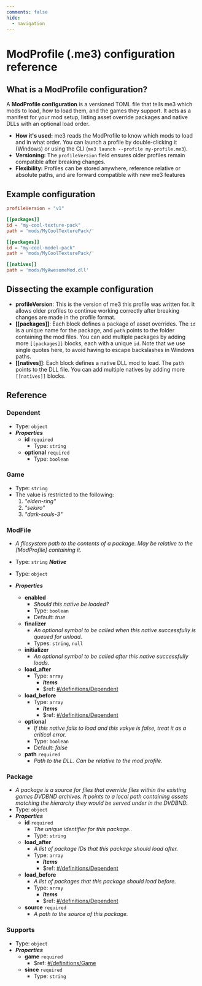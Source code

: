 ```yaml
---
comments: false
hide:
  - navigation
---
```

# ModProfile (.me3) configuration reference

## What is a ModProfile configuration?

A **ModProfile configuration** is a versioned TOML file that tells me3 which mods to load, how to load them, and the games they support. It acts as a manifest for your mod setup, listing asset override packages and native DLLs with an optional load order.

- **How it's used:** me3 reads the ModProfile to know which mods to load and in what order. You can launch a profile by double-clicking it (Windows) or using the CLI (`me3 launch --profile my-profile.me3`).
- **Versioning:** The `profileVersion` field ensures older profiles remain compatible after breaking changes.
- **Flexibility:** Profiles can be stored anywhere, reference relative or absolute paths, and are forward compatible with new me3 features

## Example configuration

```toml
profileVersion = "v1"

[[packages]]
id = "my-cool-texture-pack"
path = 'mods/MyCoolTexturePack/'

[[packages]]
id = "my-cool-model-pack"
path = 'mods/MyCoolTexturePack/'

[[natives]]
path = 'mods/MyAwesomeMod.dll'
```

## Dissecting the example configuration

- **profileVersion**: This is the version of me3 this profile was written for. It allows older profiles to continue working correctly after breaking changes are made in the profile format.
- **[[packages]]**: Each block defines a package of asset overrides. The `id` is a unique name for the package, and `path` points to the folder containing the mod files. You can add multiple packages by adding more `[[packages]]` blocks, each with a unique `id`. Note that we use single quotes here, to avoid having to escape backslashes in Windows paths.
- **[[natives]]**: Each block defines a native DLL mod to load. The `path` points to the DLL file. You can add multiple natives by adding more `[[natives]]` blocks.

## Reference

### Dependent

 - Type: `object`
 - ***Properties***
	 - <b id="definitionsdependent-for-stringpropertiesid">id</b> `required`
		 - Type: `string`
	 - <b id="definitionsdependent-for-stringpropertiesoptional">optional</b> `required`
		 - Type: `boolean`

### Game

 - Type: `string`
 - The value is restricted to the following:
	 1. *"elden-ring"*
	 2. *"sekiro"*
	 3. *"dark-souls-3"*

### ModFile

 - *A filesystem path to the contents of a package. May be relative to the [ModProfile] containing it.*
 - Type: `string`
***Native***

 - Type: `object`
 - ***Properties***
	 - <b id="definitionsnativepropertiesenabled">enabled</b>
		 - *Should this native be loaded?*
		 - Type: `boolean`
		 - Default: *true*
	 - <b id="definitionsnativepropertiesfinalizer">finalizer</b>
		 - *An optional symbol to be called when this native successfully is queued for unload.*
		 - Types: `string`, `null`
	 - <b id="definitionsnativepropertiesinitializer">initializer</b>
		 - *An optional symbol to be called after this native successfully loads.*
	 - <b id="definitionsnativepropertiesload-after">load_after</b>
		 - Type: `array`
			 - ***Items***
			 - &#36;ref: [#/definitions/Dependent](./configuration-reference.md#dependent)
	 - <b id="definitionsnativepropertiesload-before">load_before</b>
		 - Type: `array`
			 - ***Items***
			 - &#36;ref: [#/definitions/Dependent](./configuration-reference.md#dependent)
	 - <b id="definitionsnativepropertiesoptional">optional</b>
		 - *If this native fails to load and this vakye is false, treat it as a critical error.*
		 - Type: `boolean`
		 - Default: *false*
	 - <b id="definitionsnativepropertiespath">path</b> `required`
		 - *Path to the DLL. Can be relative to the mod profile.*

### Package

 - *A package is a source for files that override files within the existing games DVDBND archives. It points to a local path containing assets matching the hierarchy they would be served under in the DVDBND.*
 - Type: `object`
 - ***Properties***
	 - <b id="definitionspackagepropertiesid">id</b> `required`
		 - *The unique identifier for this package..*
		 - Type: `string`
	 - <b id="definitionspackagepropertiesload-after">load_after</b>
		 - *A list of package IDs that this package should load after.*
		 - Type: `array`
			 - ***Items***
			 - &#36;ref: [#/definitions/Dependent](./configuration-reference.md#dependent)
	 - <b id="definitionspackagepropertiesload-before">load_before</b>
		 - *A list of packages that this package should load before.*
		 - Type: `array`
			 - ***Items***
			 - &#36;ref: [#/definitions/Dependent](./configuration-reference.md#dependent)
	 - <b id="definitionspackagepropertiessource">source</b> `required`
		 - *A path to the source of this package.*

### Supports

 - Type: `object`
 - ***Properties***
	 - <b id="definitionssupportspropertiesgame">game</b> `required`
		 - &#36;ref: [#/definitions/Game](./configuration-reference.md#game)
	 - <b id="definitionssupportspropertiessince">since</b> `required`
		 - Type: `string`
